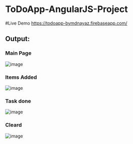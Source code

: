 # ToDoApp-AngularJS-Project

#Live Demo 
https://todoapp-bymdnayaz.firebaseapp.com/

<h2>Output:</h2>

<h3>Main Page</h3>

![image](https://user-images.githubusercontent.com/64147100/123538792-0bcad900-d754-11eb-9c46-aeb289ae983a.png)


<h3>Items Added</h3>

![image](https://user-images.githubusercontent.com/64147100/123538801-138a7d80-d754-11eb-8064-5c27685e3c59.png)


<h3>Task done</h3>

![image](https://user-images.githubusercontent.com/64147100/123538807-1a18f500-d754-11eb-96e2-71730ad55939.png)


<h3>Cleard</h3>

![image](https://user-images.githubusercontent.com/64147100/123538812-21400300-d754-11eb-82a3-a2419d818756.png)


